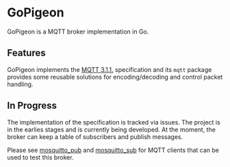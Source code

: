 # GoPigeon

GoPigeon is a MQTT broker implementation in Go.

## Features

GoPigeon implements the [MQTT 3.1.1.](http://docs.oasis-open.org/mqtt/mqtt/v3.1.1/os/mqtt-v3.1.1-os.html) specification and its `mqtt` package provides some reusable solutions for encoding/decoding and control packet handling.

## In Progress

The implementation of the specification is tracked via issues. The project is in the earlies stages and is currently being developed. At the moment, the broker can keep a table of subscribers and publish messages.

Please see [mosquitto_pub](https://mosquitto.org/man/mosquitto_pub-1.html) and [mosquitto_sub](https://mosquitto.org/man/mosquitto_sub-1.html) for MQTT clients that can be used to test this broker.
